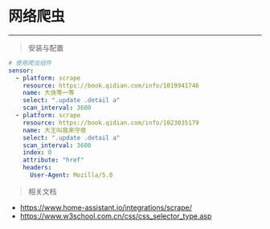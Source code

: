 # 网络爬虫

---

> 安装与配置

```yaml
# 使用爬虫组件
sensor:
  - platform: scrape
    resource: https://book.qidian.com/info/1019941746
    name: 大侠等一等
    select: ".update .detail a"
    scan_interval: 3600
  - platform: scrape
    resource: https://book.qidian.com/info/1023035179
    name: 大王叫我来守夜
    select: ".update .detail a"
    scan_interval: 3600
    index: 0
    attribute: "href"
    headers:
      User-Agent: Mozilla/5.0
```

> 相关文档
- https://www.home-assistant.io/integrations/scrape/
- https://www.w3school.com.cn/css/css_selector_type.asp
